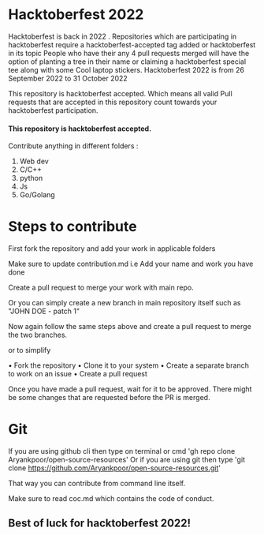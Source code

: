 
# Hacktoberfest 2022
Hacktoberfest is back in 2022 . Repositories which are participating in hacktoberfest require a hacktoberfest-accepted tag added or hacktoberfest in its topic
People who have their any 4 pull requests merged will have the option of planting a tree in their name or claiming a hacktoberfest special tee along with some 
Cool laptop stickers. Hacktoberfest 2022 is from 26 September 2022 to 31 October 2022

This repository is hacktoberfest accepted. Which means all valid
Pull requests that are accepted in this repository count towards your hacktoberfest participation.
#### This repository is hacktoberfest accepted.
Contribute anything in different folders :
1. Web dev
2. C/C++
3. python
4. Js
5. Go/Golang

# Steps to contribute
First fork the repository and add your work in applicable folders

Make sure to update contribution.md i.e Add your name and work you have done

Create a pull request to merge your work with main repo.

Or you can simply create a new branch in main repository itself such as "JOHN DOE - patch 1"

Now again follow the same steps above and create a pull request to merge the two branches.

or to simplify

• Fork the repository
• Clone it to your system
• Create a separate branch to work on an issue
• Create a pull request

Once you have made a pull request, wait for it to be approved. There might be some changes that are requested before the PR is merged.

# Git
If you are using github cli then type on terminal or cmd 'gh repo clone Aryankpoor/open-source-resources'
Or if you are using git then type 'git clone https://github.com/Aryankpoor/open-source-resources.git'

That way you can contribute from command line itself.

Make sure to read coc.md which contains the code of conduct.

## Best of luck for hacktoberfest 2022!
